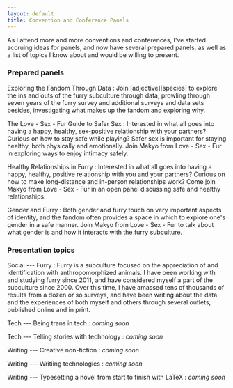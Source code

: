 ```yaml
---
layout: default
title: Convention and Conference Panels
---
```


As I attend more and more conventions and conferences, I've started accruing ideas for panels, and now have several prepared panels, as well as a list of topics I know about and would be willing to present.

### Prepared panels

Exploring the Fandom Through Data
:   Join [adjective][species] to explore the ins and outs of the furry subculture through data, prowling through seven years of the furry survey and additional surveys and data sets besides, investigating what makes up the fandom and exploring why.

The Love - Sex - Fur Guide to Safer Sex
:   Interested in what all goes into having a happy, healthy, sex-positive relationship with your partners? Curious on how to stay safe while playing? Safer sex is important for staying healthy, both physically and emotionally. Join Makyo from Love - Sex - Fur in exploring ways to enjoy intimacy safely.

Healthy Relationships in Furry
:   Interested in what all goes into having a happy, healthy, positive relationship with you and your partners? Curious on how to make long-distance and in-person relationships work? Come join Makyo from Love - Sex - Fur  in an open panel discussing safe and healthy relationships.

Gender and Furry
:   Both gender and furry touch on very important aspects of identity, and the fandom often provides a space in which to explore one's gender in a safe manner. Join Makyo from Love - Sex - Fur to talk about what gender is and how it interacts with the furry subculture.

### Presentation topics

Social --- Furry
:   Furry is a subculture focused on the appreciation of and identification with anthropomorphized animals. I have been working with and studying furry since 2011, and have considered myself a part of the subculture since 2000. Over this time, I have amassed tens of thousands of results from a dozen or so surveys, and have been writing about the data and the experiences of both myself and others through several outlets, published online and in print.

Tech --- Being trans in tech
:   *coming soon*

Tech --- Telling stories with technology
:   *coming soon*

Writing --- Creative non-fiction
:   *coming soon*

Writing --- Writiing technologies
:   *coming soon*

Writing --- Typesetting a novel from start to finish with LaTeX
:   *coming soon*
